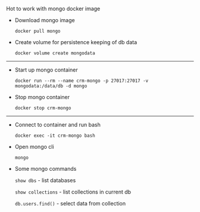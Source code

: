 Hot to work with mongo docker image
* Download mongo image

    `docker pull mongo`
    
* Create volume for persistence keeping of db data
 
    `docker volume create mongodata`
---------------------
* Start up mongo container

    `docker run --rm --name crm-mongo -p 27017:27017 -v mongodata:/data/db -d mongo`

* Stop mongo container
 
    `docker stop crm-mongo`
    
---------------------
* Connect to container and run bash

    `docker exec -it crm-mongo bash`
* Open mongo cli

    `mongo`
* Some mongo commands

    `show dbs` - list databases
    
    `show collections` - list collections in current db
    
    `db.users.find()` - select data from collection
